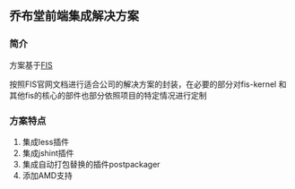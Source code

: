 ## 乔布堂前端集成解决方案


### 简介

方案基于[FIS](https://github.com/fex-team/fis)

按照FIS官网文档进行适合公司的解决方案的封装，在必要的部分对fis-kernel 和 其他fis的核心的部件也部分依照项目的特定情况进行定制

### 方案特点

1. 集成less插件
2. 集成jshint插件
3. 集成自动打包替换的插件postpackager
4. 添加AMD支持
